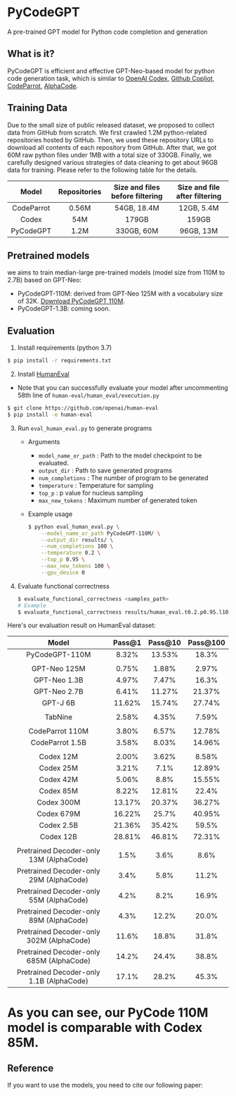 # PyCodeGPT
A pre-trained GPT model for Python code completion and generation

## What is it?

PyCodeGPT is efficient and effective GPT-Neo-based model for python code generation task, which is similar to [OpenAI Codex](https://openai.com/blog/openai-codex/), [Github Copliot](https://copilot.github.com/), [CodeParrot](https://huggingface.co/blog/codeparrot), [AlphaCode](https://deepmind.com/blog/article/Competitive-programming-with-AlphaCode).

## Training Data
Due to the small size of public released dataset, we proposed to collect data from GitHub from scratch. We first crawled 1.2M python-related repositories hosted by GitHub. Then, we used these repository URLs to download all contents of each repository from GitHub. After that, we got 60M raw python files under 1MB with a total size of 330GB. Finally, we carefully designed various strategies of data cleaning to get about 96GB data for training. Please refer to the following table for the details.

|Model|Repositories|Size and files before filtering|Size and file after filtering|
|:------:|:---:|:---:|:---:|
| CodeParrot | 0.56M | 54GB, 18.4M | 12GB, 5.4M |
| Codex | 54M | 179GB | 159GB |
| PyCodeGPT | 1.2M | 330GB, 60M | 96GB, 13M |


## Pretrained models

we aims to train median-large pre-trained models (model size from 110M to 2.7B) based on GPT-Neo:
- PyCodeGPT-110M: derived from GPT-Neo 125M with a vocabulary size of 32K. [Download PyCodeGPT 110M](https://github.com/microsoft/PyCodeGPT/releases/tag/PyCodeGPT-110M).
- PyCodeGPT-1.3B: coming soon.

## Evaluation
1. Install requirements (python 3.7)
```bash
$ pip install -r requirements.txt
```

2. Install [HumanEval](https://github.com/openai/human-eval)
- Note that you can successfully evaluate your model after uncommenting 58th line of `human-eval/human_eval/execution.py`
```bash
$ git clone https://github.com/openai/human-eval
$ pip install -e human-eval
```

3. Run `eval_human_eval.py` to generate programs
    - Arguments
        - `model_name_or_path` : Path to the model checkpoint to be evaluated. 
        - `output_dir` : Path to save generated programs
        - `num_completions` : The number of program to be generated
        - `temperature` : Temperature for sampling
        - `top_p` : p value for nucleus sampling
        - `max_new_tokens` : Maximum number of generated token
    - Example usage
        
        ```bash
        $ python eval_human_eval.py \
        	--model_name_or_path PyCodeGPT-110M/ \
        	--output_dir results/ \
        	--num_completions 100 \
        	--temperature 0.2 \
        	--top_p 0.95 \
        	--max_new_tokens 100 \
        	--gpu_device 0
        ```

4. Evaluate functional correctness
   ```bash
   $ evaluate_functional_correctness <samples_path>
   # Example
   $ evaluate_functional_correctness results/human_eval.t0.2.p0.95.l100.n100.samples.jsonl
   ```

Here's our evaluation result on HumanEval dataset:

|Model|Pass@1|Pass@10|Pass@100|
|:------:|:---:|:---:|:---:|
|PyCodeGPT-110M                             |8.32%  |13.53% |18.3%  |
|||||
|GPT-Neo 125M                               |0.75%  |1.88%  |2.97%  |
|GPT-Neo 1.3B                               |4.97%  |7.47%  |16.3%  |
|GPT-Neo 2.7B                               |6.41%  |11.27% |21.37% |
|GPT-J 6B                                   |11.62% |15.74% |27.74% |
|||||
|TabNine                                    |2.58%  |4.35%  |7.59%  |
|||||
|CodeParrot 110M                            |3.80%  |6.57%  |12.78% |
|CodeParrot 1.5B                            |3.58%  |8.03%  |14.96% |
|||||
|Codex 12M                                  |2.00%  |3.62%  |8.58%  |
|Codex 25M                                  |3.21%  |7.1%   |12.89% |
|Codex 42M                                  |5.06%  |8.8%   |15.55% |
|Codex 85M                                  |8.22%  |12.81% |22.4%  |
|Codex 300M                                 |13.17% |20.37% |36.27% |
|Codex 679M                                 |16.22% |25.7%  |40.95% |
|Codex 2.5B                                 |21.36% |35.42% |59.5%  |
|Codex 12B                                  |28.81% |46.81% |72.31% |
|||||
|Pretrained Decoder-only 13M (AlphaCode)    |1.5%   |3.6%   |8.6%   |
|Pretrained Decoder-only 29M (AlphaCode)    |3.4%   |5.8%   |11.2%  |
|Pretrained Decoder-only 55M (AlphaCode)    |4.2%   |8.2%   |16.9%  |
|Pretrained Decoder-only 89M (AlphaCode)    |4.3%   |12.2%  |20.0%  |
|Pretrained Decoder-only 302M (AlphaCode)   |11.6%  |18.8%  |31.8%  |
|Pretrained Decoder-only 685M (AlphaCode)   |14.2%  |24.4%  |38.8%  |
|Pretrained Decoder-only 1.1B (AlphaCode)   |17.1%  |28.2%  |45.3%  |

As you can see, our PyCode 110M model is comparable with Codex 85M.
=======

## Reference
If you want to use the models, you need to cite our following paper:

